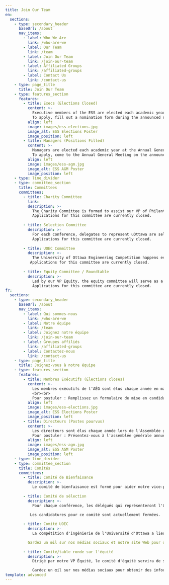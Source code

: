 ```yaml
---
title: Join Our Team
en:
  sections:
    - type: secondary_header
      baseUrl: /about
      nav_items:
        - label: Who We Are
          link: /who-are-we
        - label: Our Team
          link: /team
        - label: Join Our Team
          link: /join-our-team
        - label: Affiliated Groups
          link: /affiliated-groups
        - label: Contact Us
          link: /contact-us
    - type: page_title
      title: Join Our Team
    - type: features_section
      features:
        - title: Execs (Elections Closed)
          content: >-
            Executive members of the ESS are elected each academic year in March. Their term begins on May 1st and ends on April 30th the subsequent year. Any vacant positions will be filled through a by-election at the beginning of the fall term. <br><br>
            To apply, fill out a nomination form during the announced nomination period by getting signatures from any 15 engineering students and send it to [elections-ceo@uottawaess.ca](mailto:elections-ceo@uottawaess.ca)
          align: left
          image: images/ess-elections.jpg
          image_alt: ESS Elections Poster
          image_position: left
        - title: Managers (Positions Filled)
          content: >-
            Managers are elected each academic year at the Annual General Meeting. Their term begins on May 1st and ends on April 30th the subsequent year.<br><br>
            To apply, come to the Annual General Meeting on the announced date to run for your desired position.
          align: left
          image: images/ess-agm.jpg
          image_alt: ESS AGM Poster
          image_position: left
    - type: line_divider
    - type: committee_section
      title: Committees
      committees:
        - title: Charity Committee
          link: 
          description: >-
            The Charity Committee is formed to assist our VP of Philanthropic Affairs with all things charity! Its members are responsible for suggesting charities to support, helping with events and best of all, helping plan the annual engineering charity ball! 
            Applications for this committee are currently closed.
  
        - title: Selection Committee
          description: >-
            For each conference, delegates to represent uOttawa are selected by the selection committee. Members of this committee are tasked with reviewing applications anonymously and helping our VP external select delegates for several conferences throughout the academic year.
            Applications for this committee are currently closed.
 
        - title: UOEC Committee
          description: >-
            The University of Ottawa Engineering Competition happens every year in the fall semester. Each year, a committee of students is pulled together to assist our VP of Internal Affairs in the organization and execution of the event. 
           Applications for this committee are currently closed.
  
        - title: Equity Committee / Roundtable
          description: >-
            Led by our VP Equity, the equity committee will serve as a support to all clubs. The meetings of the committee are open to all members in a roundtable form. 
            Applications for this committee are currently closed.
fr:
  sections:
    - type: secondary_header
      baseUrl: /about
      nav_items:
        - label: Qui sommes-nous
          link: /who-are-we
        - label: Notre équipe
          link: /team
        - label: Joignez notre équipe
          link: /join-our-team
        - label: Groupes affiliés
          link: /affiliated-groups
        - label: Contactez-nous
          link: /contact-us
    - type: page_title
      title: Joignez-vous à notre équipe
    - type: features_section
      features:
        - title: Membres Exécutifs (Élections closes)
          content: >-
            Les membres exécutifs de l’AÉG sont élus chaque année en mars. Leur mandat commence le 1er mai et se termine le 30 avril de l'année suivante. Tout poste vacant sera comblé par une élection partielle au début de la session d'automne.
            <br><br>
            Pour postuler : Remplissez un formulaire de mise en candidature pendant la période de mise en candidature annoncée en obtenant les signatures de 15 étudiants en génie et envoyez-le au DGÉ [elections-ceo@uottawaess.ca](mailto:elections-ceo@uottawaess.ca)
          align: left
          image: images/ess-elections.jpg
          image_alt: ESS Elections Poster
          image_position: left
        - title: Directeurs (Postes pourvus)
          content: >-
            Les directeurs sont élus chaque année lors de l'Assemblée générale annuelle. Leur mandat commence le 1er mai et se termine le 30 avril de l'année suivante.<br><br>
            Pour postuler : Présentez-vous à l'assemblée générale annuelle à la date annoncée pour vous présenter au poste que vous désirez.
          align: left
          image: images/ess-agm.jpg
          image_alt: ESS AGM Poster
          image_position: left
    - type: line_divider
    - type: committee_section
      title: Comités
      committees:
        - title: Comité de Bienfaisance
          description: >-
            Le comité de bienfaisance est formé pour aider notre vice-président des affaires philanthropiques pour tout ce qui concerne la bienfaisance ! Ses membres sont chargés de suggérer des organismes de bienfaisance à soutenir, d'aider à l'organisation d'événements et, surtout, d'aider à planifier le bal annuel de charité des ingénieurs ! Les candidatures pour ce comité sont actuellement closes.
  
        - title: Comité de sélection
          description: >-
            Pour chaque conférence, les délégués qui représenteront l'Université d'Ottawa sont choisis par le comité de sélection. Les membres de ce comité ont pour tâche d'examiner les demandes de façon anonyme et d'aider notre VP externe à sélectionner les délégués pour plusieurs conférences au cours de l'année universitaire.

           Les candidatures pour ce comité sont actuellement fermées.
  
        - title: Comité UOEC
          description: >-
            La compétition d'ingénierie de l'Université d'Ottawa a lieu chaque année au semestre d'automne. Chaque année, un comité d'étudiants est mis sur pied pour aider notre VP des affaires internes dans l'organisation et l'exécution de l'événement.

          Gardez un œil sur nos médias sociaux et notre site Web pour des informations sur les candidatures !
  
        - title: Comité/table ronde sur l'équité
          description: >-
            Dirigé par notre VP Équité, le comité d'équité servira de soutien à tous les clubs. Les réunions du comité sont ouvertes à tous les membres sous forme de table ronde.

            Gardez un œil sur nos médias sociaux pour obtenir des informations sur les réunions !
template: advanced
---
```

